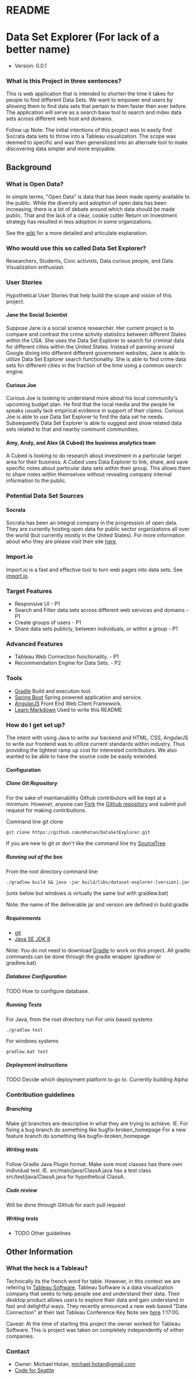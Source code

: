 # README #

# Data Set Explorer (For lack of a better name) #
* Version: 0.0.1

### What is this Project in three sentences? ###

This is web application that is intended to shorten the time it takes for people to find different Data Sets.
We want to empower end users by allowing them to find data sets that pertain to them faster then ever before.
The application will serve as a search base tool to search and index data sets across different web host and domains.

Follow up Note:
The initial intentions of this project was to easily find Socrata data sets to throw into a Tableau visualization.
The scope was deemed to specific and was then generalized into an alternate tool to make discovering data simpler and
more enjoyable.

## Background ##

### What is Open Data?

In simple terms, "Open Data" is data that has been made openly available to the public.  While the diversity and adoption
 of open data has been increasing, there is a lot of debate around which data should be made public.  That and the lack
 of a clear, cookie cutter Return on Investment strategy has resulted in less adoption in some organizations.

See the [wiki](http://en.wikipedia.org/wiki/Open_data) for a more detailed and articulate explanation.

### Who would use this so called Data Set Explorer?

Researchers, Students, Civic activists, Data curious people, and Data Visualization enthusiast.

### User Stories
Hypothetical User Stories that help build the scope and vision of this project.

#### Jane the Social Scientist
Suppose Jane is a social science researcher.  Her current project is to compare and contrast the crime activity
statistics between different States within the USA.  She uses the Data Set Explorer to search for criminal data
for different cities within the United States.  Instead of panning around Google diving into different different
government websites, Jane is able to utilize Data Set Explorer search functionality.  She is able to find crime
data sets for different cities in the fraction of the time using a common search engine.

#### Curious Joe

Curious Joe is looking to understand more about his local community's upcoming budget plan.  He find that the local
media and the people he speaks usually lack empirical evidence in support of their claims.  Curious Joe is able to use
Data Set Explorer to find the data set he needs.  Subsequently Data Set Explorer is able to suggest and show related
data sets related to that and nearby communit communities.

#### Amy, Andy, and Alex (A Cubed) the business analytics team

A Cubed is looking to do research about investment in a particular target area for their business.
A Cubed uses Data Explorer to link, share, and save specific notes about particular data sets within
their group.  This allows them to share notes within themselves without revealing company internal
information to the public.

### Potential Data Set Sources

#### Socrata

Socrata has been an integral company in the progression of open data.  They are currently hosting open data for public sector
organizations all over the world (but currently mostly in the United States).  For more information about who they are
please visit their site [here](http://www.socrata.com/).

### Import.io

Import.io is a fast and effective tool to turn web pages into data sets.  See [import.io](https://import.io/).

### Target Features

* Responsive UI - P1
* Search and Filter data sets across different web services and domains - P1
* Create groups of users - P1
* Share data sets publicly, between individuals, or within a group - P1

### Advanced Features
* Tableau Web Connection functionality. - P1
* Recommendation Engine for Data Sets. - P2

### Tools

* [Gradle](http://www.gradle.org/) Build and execution tool.
* [Spring Boot](http://spring.io/guides/gs/spring-boot/) Spring powered application and service.
* [AngularJS](https://angularjs.org/) Front End Web Client Framework.
* [Learn Markdown](https://bitbucket.org/tutorials/markdowndemo) Used to write this README

### How do I get set up? ###

The intent with using Java to write our backend and HTML, CSS, AngularJS to write our frontend
 was to utilize current standards within industry.  Thus providing the lightest ramp up cost for
  interested contributors.  We also wanted to be able to have the source code be easily extended.

#### Configuration ####

##### Clone Git Repository #####
For the sake of maintainability Github contributors will be kept at a minimum.  However, anyone
can [Fork](https://help.github.com/articles/fork-a-repo/) the [Github repository](https://github.com/mhotan/DataSetExplorer)
 and submit pull request for making contributions.

Command line git clone

```
git clone https://github.com/mhotan/DataSetExplorer.git
```

If you are new to git or don't like the command line try [SourceTree](http://www.sourcetreeapp.com/)

##### Running out of the box #####

From the root directory command line:

```
./gradlew build && java -jar build/libs/dataset-explorer-[version].jar
```

(unix below but windows is virtually the same but with gradlew.bat)

Note: the name of the deliverable jar and version are defined in build.gradle

##### Requirements #####

* [git](http://git-scm.com/)
* [Java SE JDK 8](http://www.oracle.com/technetwork/java/javase/downloads/jdk8-downloads-2133151.html)

Note: You do not need to download [Gradle](http://www.gradle.org/) to work on this project.
All gradle commands can be done through the gradle wrapper (gradlew or gradlew.bat)

##### Database Configuration #####
TODO How to configure database.

##### Running Tests #####

For Java, from the root directory run
For unix based systems
```
./gradlew test
```

For windows systems
```
gradlew.bat test
```

##### Deployment instructions #####
TODO Decide which deployment platform to go to.
Currently building Alpha

### Contribution guidelines ###

##### Branching #####
Make git branches are descriptive in what they are trying to achieve.
IE. For fixing a bug branch do something like bugfix-broken_homepage
For a new feature branch do something like bugfix-broken_homepage

##### Writing tests #####
Follow Gradle Java Plugin format.  Make sure most classes has there own individual test.
IE. src/main/java/ClassA.java has a test class  src/test/java/ClassA.java for hypothetical ClassA.

##### Code review #####
Will be done through Github for each pull request

##### Writing tests #####

* TODO Other guidelines

## Other Information

### What the heck is a Tableau?

Technically its the french word for table.  However, in this context we are refering to [Tableau Software](http://www.tableausoftware.com/).
Tableau Software is a data visualization company that seeks to help people see and understand their data.
Their desktop product allows users to explore their data and gain understand in fast and delightful ways.
They recently announced a new web based "Data Connection" at their last Tableau Conference Key Note see
[here](https://tc14.tableausoftware.com/keynote) 1:17:00.

Caveat: At the time of starting this project the owner worked for Tableau Software.
This is project was taken on completely independently of either companies.

### Contact ###

* Owner: Michael Hotan, michael.hotan@gmail.com
* [Code for Seattle](http://codeforseattle.org/)

